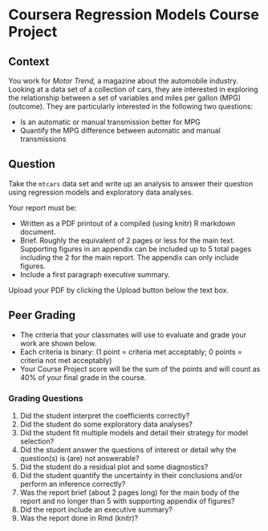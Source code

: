 # Coursera Regression Models Course Project

## Context
You work for _Motor Trend,_ a magazine about the automobile industry. Looking at a data set of a collection of cars, they are interested in exploring the relationship between a set of variables and miles per gallon (MPG) (outcome). They are particularly interested in the following two questions:
* Is an automatic or manual transmission better for MPG
* Quantify the MPG difference between automatic and manual transmissions

## Question
Take the `mtcars` data set and write up an analysis to answer their question using regression models and exploratory data analyses.

Your report must be:
*   Written as a PDF printout of a compiled (using knitr) R markdown document.
*   Brief. Roughly the equivalent of 2 pages or less for the main text. Supporting figures in an appendix can be included up to 5 total pages including the 2 for the main report. The appendix can only include figures.
*   Include a first paragraph executive summary.

Upload your PDF by clicking the Upload button below the text box.  

## Peer Grading  
*   The criteria that your classmates will use to evaluate and grade your work are shown below. 
*   Each criteria is binary: (1 point = criteria met acceptably; 0 points = criteria not met acceptably)
*   Your Course Project score will be the sum of the points and will count as 40% of your final grade in the course.

### Grading Questions
1. Did the student interpret the coefficients correctly?
1. Did the student do some exploratory data analyses?
1. Did the student fit multiple models and detail their strategy for model selection?
1. Did the student answer the questions of interest or detail why the question(s) is (are) not answerable?
1. Did the student do a residual plot and some diagnostics?
1. Did the student quantify the uncertainty in their conclusions and/or perform an inference correctly?
1. Was the report brief (about 2 pages long) for the main body of the report and no longer than 5 with supporting appendix of figures?
1. Did the report include an executive summary?
1. Was the report done in Rmd (knitr)?
